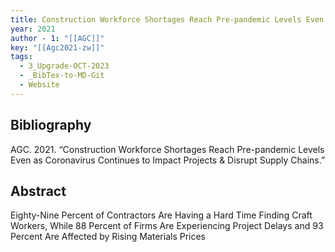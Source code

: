 ```yaml
---
title: Construction Workforce Shortages Reach Pre-pandemic Levels Even as Coronavirus Continues to Impact Projects \& Disrupt Supply Chains
year: 2021
author - 1: "[[AGC]]"
key: "[[Agc2021-zw]]"
tags:
  - 3_Upgrade-OCT-2023
  - _BibTex-to-MD-Git
  - Website
---
```


## Bibliography
AGC. 2021. “Construction Workforce Shortages Reach Pre-pandemic Levels Even as Coronavirus Continues to Impact Projects \& Disrupt Supply Chains.” 

## Abstract
Eighty-Nine Percent of Contractors Are Having a Hard Time Finding Craft Workers, While 88 Percent of Firms Are Experiencing Project Delays and 93 Percent Are Affected by Rising Materials Prices